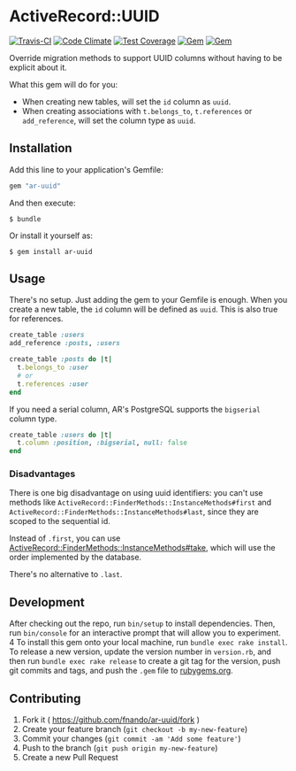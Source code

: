 # ActiveRecord::UUID

[![Travis-CI](https://travis-ci.org/fnando/ar-uuid.png)](https://travis-ci.org/fnando/ar-uuid)
[![Code Climate](https://codeclimate.com/github/fnando/ar-uuid/badges/gpa.svg)](https://codeclimate.com/github/fnando/ar-uuid)
[![Test Coverage](https://codeclimate.com/github/fnando/ar-uuid/badges/coverage.svg)](https://codeclimate.com/github/fnando/ar-uuid/coverage)
[![Gem](https://img.shields.io/gem/v/ar-uuid.svg)](https://rubygems.org/gems/ar-uuid)
[![Gem](https://img.shields.io/gem/dt/ar-uuid.svg)](https://rubygems.org/gems/ar-uuid)

Override migration methods to support UUID columns without having to be explicit about it.

What this gem will do for you:

- When creating new tables, will set the `id` column as `uuid`.
- When creating associations with `t.belongs_to`, `t.references` or `add_reference`, will set the column type as `uuid`.

## Installation

Add this line to your application's Gemfile:

```ruby
gem "ar-uuid"
```

And then execute:

    $ bundle

Or install it yourself as:

    $ gem install ar-uuid

## Usage

There's no setup. Just adding the gem to your Gemfile is enough. When you create a new table, the `id` column will be defined as `uuid`. This is also true for references.

```ruby
create_table :users
add_reference :posts, :users

create_table :posts do |t|
  t.belongs_to :user
  # or
  t.references :user
end
```

If you need a serial column, AR's PostgreSQL supports the `bigserial` column type.

```ruby
create_table :users do |t|
  t.column :position, :bigserial, null: false
end
```

### Disadvantages

There is one big disadvantage on using uuid identifiers: you can't use  methods like `ActiveRecord::FinderMethods::InstanceMethods#first` and `ActiveRecord::FinderMethods::InstanceMethods#last`, since they are scoped to the sequential id.

Instead of `.first`, you can use [ActiveRecord::FinderMethods::InstanceMethods#take](https://github.com/rails/rails/blob/f52354ad1d15120dcc5284714bee7ee3f052986c/activerecord/lib/active_record/relation/finder_methods.rb#L104), which will use the order implemented by the database.

There's no alternative to `.last`.

## Development

After checking out the repo, run `bin/setup` to install dependencies. Then, run `bin/console` for an interactive prompt that will allow you to experiment.
4
To install this gem onto your local machine, run `bundle exec rake install`. To release a new version, update the version number in `version.rb`, and then run `bundle exec rake release` to create a git tag for the version, push git commits and tags, and push the `.gem` file to [rubygems.org](https://rubygems.org).

## Contributing

1. Fork it ( https://github.com/fnando/ar-uuid/fork )
2. Create your feature branch (`git checkout -b my-new-feature`)
3. Commit your changes (`git commit -am 'Add some feature'`)
4. Push to the branch (`git push origin my-new-feature`)
5. Create a new Pull Request
